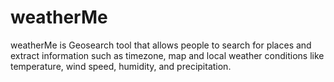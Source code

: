 # weatherMe
weatherMe is Geosearch  tool that allows people to search for places and extract information such as timezone, map and local weather conditions like temperature, wind speed, humidity, and precipitation.
